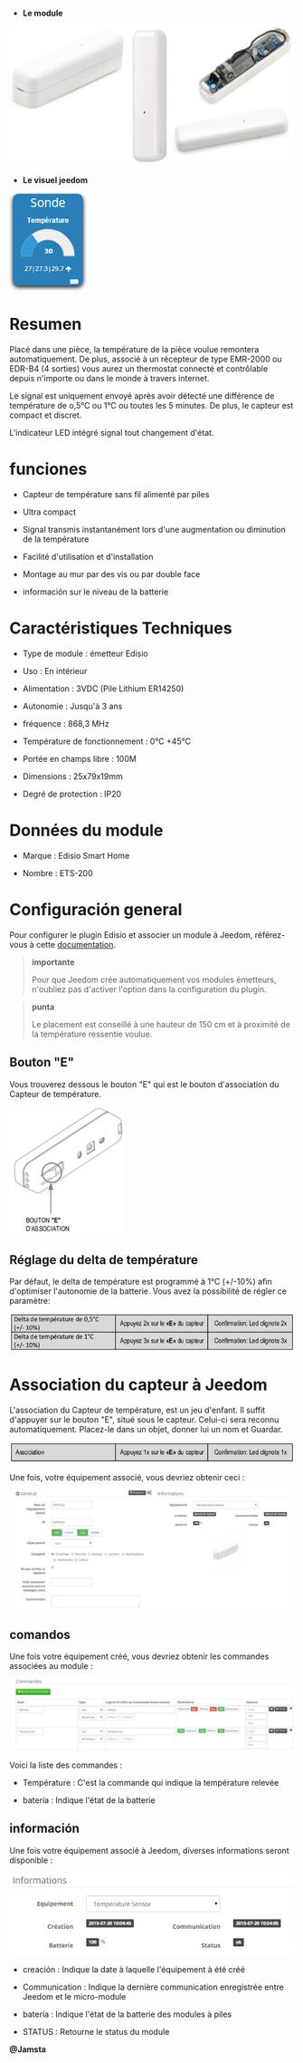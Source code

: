 -   **Le module**

![ets200.module](images/ets200/ets200.module.jpg)

-   **Le visuel jeedom**

![ets200.vue defaut](images/ets200/ets200.vue-defaut.jpg)

Resumen 
======

Placé dans une pièce, la température de la pièce voulue remontera
automatiquement. De plus, associé à un récepteur de type EMR-2000 ou
EDR-B4 (4 sorties) vous aurez un thermostat connecté et contrôlable
depuis n'importe ou dans le monde à travers internet.

Le signal est uniquement envoyé après avoir détecté une différence de
température de o,5°C ou 1°C ou toutes les 5 minutes. De plus, le capteur
est compact et discret.

L'indicateur LED intégré signal tout changement d'état.

funciones 
=========

-   Capteur de température sans fil alimenté par piles

-   Ultra compact

-   Signal transmis instantanément lors d'une augmentation ou diminution
    de la température

-   Facilité d'utilisation et d'installation

-   Montage au mur par des vis ou par double face

-   información sur le niveau de la batterie

Caractéristiques Techniques 
===========================

-   Type de module : émetteur Edisio

-   Uso : En intérieur

-   Alimentation : 3VDC (Pile Lithium ER14250)

-   Autonomie : Jusqu'à 3 ans

-   fréquence : 868,3 MHz

-   Température de fonctionnement : 0°C +45°C

-   Portée en champs libre : 100M

-   Dimensions : 25x79x19mm

-   Degré de protection : IP20

Données du module 
=================

-   Marque : Edisio Smart Home

-   Nombre : ETS-200

Configuración general 
======================

Pour configurer le plugin Edisio et associer un module à Jeedom,
référez-vous à cette
[documentation](https://www.jeedom.fr/doc/documentation/plugins/edisio/fr_FR/edisio.html).

> **importante**
>
> Pour que Jeedom crée automatiquement vos modules émetteurs, n'oubliez
> pas d'activer l'option dans la configuration du plugin.

> **punta**
>
> Le placement est conseillé à une hauteur de 150 cm et à proximité de
> la température ressentie voulue.

Bouton "E" 
----------

Vous trouverez dessous le bouton "E" qui est le bouton d'association du
Capteur de température.

![ets200.bouton e](images/ets200/ets200.bouton-e.jpg)

Réglage du delta de température 
-------------------------------

Par défaut, le delta de température est programmé à 1°C (+/-10%) afin
d'optimiser l'autonomie de la batterie. Vous avez la possibilité de
régler ce paramètre:

![ets200.delta](images/ets200/ets200.delta.jpg)

Association du capteur à Jeedom 
===============================

L'association du Capteur de température, est un jeu d'enfant. Il suffit
d'appuyer sur le bouton "E", situé sous le capteur. Celui-ci sera
reconnu automatiquement. Placez-le dans un objet, donner lui un nom et
Guardar.

![ets200.association](images/ets200/ets200.association.jpg)

Une fois, votre équipement associé, vous devriez obtenir ceci :

![ets200.general](images/ets200/ets200.general.jpg)

comandos 
---------

Une fois votre équipement créé, vous devriez obtenir les commandes
associées au module :

![comandos](images/ets200/ets200.commandes.jpg)

Voici la liste des commandes :

-   Température : C'est la commande qui indique la température relevée

-   batería : Indique l'état de la batterie

información 
------------

Une fois votre équipement associé à Jeedom, diverses informations seront
disponible :

![comandos](images/ets200/ets200.informations.jpg)

-   creación : Indique la date à laquelle l'équipement à été créé

-   Communication : Indique la dernière communication enregistrée entre
    Jeedom et le micro-module

-   batería : Indique l'état de la batterie des modules à piles

-   STATUS : Retourne le status du module

**@Jamsta**
